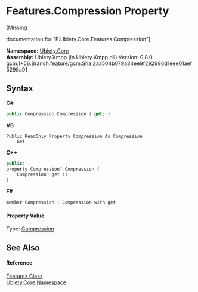 # Features.Compression Property 
 

\[Missing <summary> documentation for "P:Ubiety.Core.Features.Compression"\]

**Namespace:**&nbsp;<a href="aced5668-5a9c-1ea2-e16e-3faf214f48b3">Ubiety.Core</a><br />**Assembly:**&nbsp;Ubiety.Xmpp (in Ubiety.Xmpp.dll) Version: 0.8.0-gcm.1+56.Branch.feature/gcm.Sha.2aa504b079a34ee9f292986d1eee01aef5298a91

## Syntax

**C#**<br />
``` C#
public Compression Compression { get; }
```

**VB**<br />
``` VB
Public ReadOnly Property Compression As Compression
	Get
```

**C++**<br />
``` C++
public:
property Compression^ Compression {
	Compression^ get ();
}
```

**F#**<br />
``` F#
member Compression : Compression with get

```


#### Property Value
Type: <a href="289854c4-36d0-6bb7-24bc-61691c8bb978">Compression</a>

## See Also


#### Reference
<a href="0278e58f-aac4-e39e-718b-60d613eef553">Features Class</a><br /><a href="aced5668-5a9c-1ea2-e16e-3faf214f48b3">Ubiety.Core Namespace</a><br />